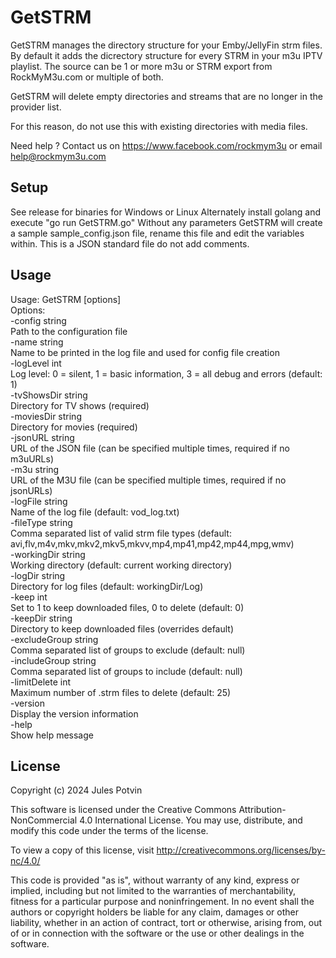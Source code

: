 
# GetSTRM
GetSTRM manages the directory structure for your Emby/JellyFin strm files. By default it adds the dicrectory structure for every STRM in your m3u IPTV playlist. 
The source can be 1 or more m3u or STRM export from RockMyM3u.com or multiple of both. 

GetSTRM will delete empty directories and streams that are no longer in the provider list.

For this reason, do not use this with existing directories with media files.

Need help ? Contact us on https://www.facebook.com/rockmym3u or email help@rockmym3u.com

## Setup
 See release for binaries for Windows or Linux 
 Alternately install golang and execute  "go run GetSTRM.go"
 Without any parameters GetSTRM will create a sample sample_config.json file, rename this file and edit
 the variables within. This is a JSON standard file do not add comments.
 
## Usage  
Usage: GetSTRM [options]  
Options:  
-config string  
    Path to the configuration file  
-name string  
    Name to be printed in the log file and used for config file creation  
-logLevel int  
    Log level: 0 = silent, 1 = basic information, 3 = all debug and errors (default: 1)  
-tvShowsDir string  
    Directory for TV shows (required)  
-moviesDir string  
    Directory for movies (required)  
-jsonURL string  
    URL of the JSON file (can be specified multiple times, required if no m3uURLs)  
-m3u string  
    URL of the M3U file (can be specified multiple times, required if no jsonURLs)  
-logFile string  
    Name of the log file (default: vod_log.txt)  
-fileType string  
    Comma separated list of valid strm file types (default: avi,flv,m4v,mkv,mkv2,mkv5,mkvv,mp4,mp41,mp42,mp44,mpg,wmv)  
-workingDir string  
    Working directory (default: current working directory)  
-logDir string  
    Directory for log files (default: workingDir/Log)  
-keep int  
    Set to 1 to keep downloaded files, 0 to delete (default: 0)  
-keepDir string  
    Directory to keep downloaded files (overrides default)  
-excludeGroup string  
    Comma separated list of groups to exclude (default: null)  
-includeGroup string  
    Comma separated list of groups to include (default: null)  
-limitDelete int  
    Maximum number of .strm files to delete (default: 25)  
-version  
    Display the version information  
-help  
    Show help message  

## License
Copyright (c) 2024 Jules Potvin

This software is licensed under the Creative Commons Attribution-NonCommercial 4.0 International License.
You may use, distribute, and modify this code under the terms of the license.

To view a copy of this license, visit http://creativecommons.org/licenses/by-nc/4.0/

This code is provided "as is", without warranty of any kind, express or implied, including but not limited to the
warranties of merchantability, fitness for a particular purpose and noninfringement. In no event shall the
authors or copyright holders be liable for any claim, damages or other liability, whether in an action of contract,
tort or otherwise, arising from, out of or in connection with the software or the use or other dealings in the software.
